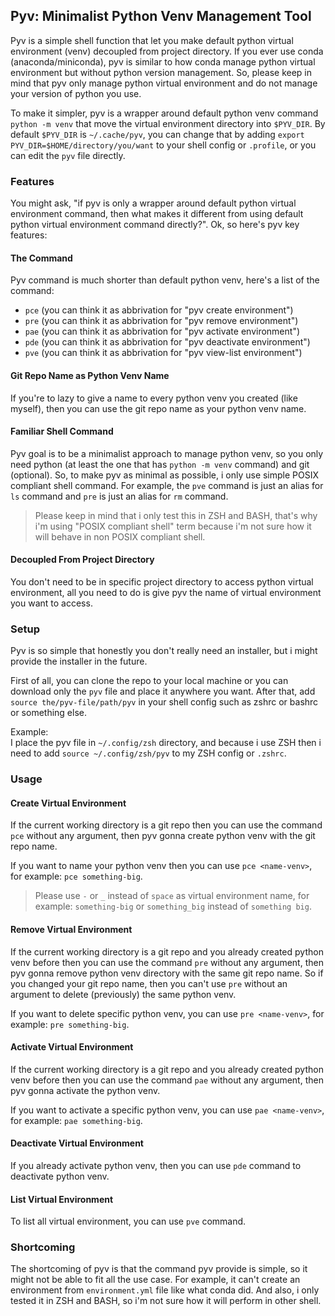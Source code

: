 ## Pyv: Minimalist Python Venv Management Tool

Pyv is a simple shell function that let you make default python virtual environment (venv) decoupled from project directory. If you ever use conda (anaconda/miniconda), pyv is similar to how conda manage python virtual environment but without python version management. So, please keep in mind that pyv only manage python virtual environment and do not manage your version of python you use.

To make it simpler, pyv is a wrapper around default python venv command `python -m venv` that move the virtual environment directory into `$PYV_DIR`. By default `$PYV_DIR` is `~/.cache/pyv`, you can change that by adding `export PYV_DIR=$HOME/directory/you/want` to your shell config or `.profile`, or you can edit the `pyv` file directly.

### Features

You might ask, "if pyv is only a wrapper around default python virtual environment command, then what makes it different from using default python virtual environment command directly?". Ok, so here's pyv key features:

#### The Command

Pyv command is much shorter than default python venv, here's a list of the command:
- `pce` (you can think it as abbrivation for "pyv create environment")
- `pre` (you can think it as abbrivation for "pyv remove environment")
- `pae` (you can think it as abbrivation for "pyv activate environment")
- `pde` (you can think it as abbrivation for "pyv deactivate environment")
- `pve` (you can think it as abbrivation for "pyv view-list environment")

#### Git Repo Name as Python Venv Name

If you're to lazy to give a name to every python venv you created (like myself), then you can use the git repo name as your python venv name.

#### Familiar Shell Command

Pyv goal is to be a minimalist approach to manage python venv, so you only need python (at least the one that has `python -m venv` command) and git (optional). So, to make pyv as minimal as possible, i only use simple POSIX compliant shell command. For example, the `pve` command is just an alias for `ls` command and `pre` is just an alias for `rm` command.

> Please keep in mind that i only test this in ZSH and BASH, that's why i'm using "POSIX compliant shell" term because i'm not sure how it will behave in non POSIX compliant shell.

#### Decoupled From Project Directory

You don't need to be in specific project directory to access python virtual environment, all you need to do is give pyv the name of virtual environment you want to access.

### Setup

Pyv is so simple that honestly you don't really need an installer, but i might provide the installer in the future.

First of all, you can clone the repo to your local machine or you can download only the `pyv` file and place it anywhere you want. After that, add `source the/pyv-file/path/pyv` in your shell config such as zshrc or bashrc or something else.

Example: <br>
I place the pyv file in `~/.config/zsh` directory, and because i use ZSH then i need to add `source ~/.config/zsh/pyv` to my ZSH config or `.zshrc`.

### Usage

#### Create Virtual Environment

If the current working directory is a git repo then you can use the command `pce` without any argument, then pyv gonna create python venv with the git repo name.

If you want to name your python venv then you can use `pce <name-venv>`, for example: `pce something-big`.

> Please use `-` or `_` instead of `space` as virtual environment name, for example: `something-big` or `something_big` instead of `something big`.

#### Remove Virtual Environment

If the current working directory is a git repo and you already created python venv before then you can use the command `pre` without any argument, then pyv gonna remove python venv directory with the same git repo name. So if you changed your git repo name, then you can't use `pre` without an argument to delete (previously) the same python venv.

If you want to delete specific python venv, you can use `pre <name-venv>`, for example: `pre something-big`.

#### Activate Virtual Environment

If the current working directory is a git repo and you already created python venv before then you can use the command `pae` without any argument, then pyv gonna activate the python venv.

If you want to activate a specific python venv, you can use `pae <name-venv>`, for example: `pae something-big`.

#### Deactivate Virtual Environment

If you already activate python venv, then you can use `pde` command to deactivate python venv.

#### List Virtual Environment

To list all virtual environment, you can use `pve` command.

### Shortcoming

The shortcoming of pyv is that the command pyv provide is simple, so it might not be able to fit all the use case. For example, it can't create an environment from `environment.yml` file like what conda did. And also, i only tested it in ZSH and BASH, so i'm not sure how it will perform in other shell.
